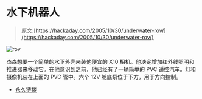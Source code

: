 # 水下机器人

> 原文:[https://hackaday.com/2005/10/30/underwater-rov/](https://hackaday.com/2005/10/30/underwater-rov/)

![rov](../Images/f66d33bb1b4a6d7f3660b0a18a18f3cc.png)

杰森想要一个简单的水下外壳来装他便宜的 X10 相机。他决定增加红外线照明和推进器来移动它。在他意识到之前，他已经有了一辆简单的 PVC 遥控汽车。灯和摄像机装在上面的 PVC 管中。六个 12V 舱底泵位于下方，用于方向控制。

*   [永久链接](http://www.rollette.com/rov/index.html)